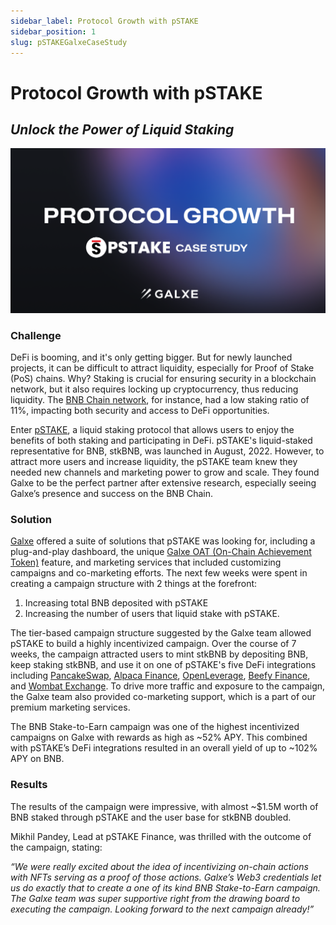```yaml
---
sidebar_label: Protocol Growth with pSTAKE
sidebar_position: 1
slug: pSTAKEGalxeCaseStudy
---
```

# Protocol Growth with pSTAKE

## *Unlock the Power of Liquid Staking*

![](assets/pstake-case-study-banner.png)

### Challenge

DeFi is booming, and it's only getting bigger. But for newly launched projects, it can be difficult to attract liquidity, especially for Proof of Stake (PoS) chains. Why? Staking is crucial for ensuring security in a blockchain network, but it also requires locking up cryptocurrency, thus reducing liquidity. The [BNB Chain network](https://www.bnbchain.org/en), for instance, had a low staking ratio of 11%, impacting both security and access to DeFi opportunities.

Enter [pSTAKE](https://pstake.finance/), a liquid staking protocol that allows users to enjoy the benefits of both staking and participating in DeFi. pSTAKE's liquid-staked representative for BNB, stkBNB, was launched in August, 2022. However, to attract more users and increase liquidity, the pSTAKE team knew they needed new channels and marketing power to grow and scale. They found Galxe to be the perfect partner after extensive research, especially seeing Galxe’s presence and success on the BNB Chain.

### **Solution**

[Galxe](https://galxe.com?utm_source=CaseStudy&utm_medium=Docs&utm_campaign=pSTAKE) offered a suite of solutions that pSTAKE was looking for, including a plug-and-play dashboard, the unique [Galxe OAT (On-Chain Achievement Token)](https://gal.xyz/GalxeOAT) feature, and marketing services that included customizing campaigns and co-marketing efforts. The next few weeks were spent in creating a campaign structure with 2 things at the forefront:

1. Increasing total BNB deposited with pSTAKE
2. Increasing the number of users that liquid stake with pSTAKE.

The tier-based campaign structure suggested by the Galxe team allowed pSTAKE to build a highly incentivized campaign. Over the course of 7 weeks, the campaign attracted users to mint stkBNB by depositing BNB, keep staking stkBNB, and use it on one of pSTAKE's five DeFi integrations including [PancakeSwap](https://pancakeswap.finance/), [Alpaca Finance](https://www.alpacafinance.org/), [OpenLeverage](https://openleverage.finance/), [Beefy Finance](https://beefy.finance/), and [Wombat Exchange](https://www.wombat.exchange/). To drive more traffic and exposure to the campaign, the Galxe team also provided co-marketing support, which is a part of our premium marketing services.

The BNB Stake-to-Earn campaign was one of the highest incentivized campaigns on Galxe with rewards as high as \~52% APY. This combined with pSTAKE’s DeFi integrations resulted in an overall yield of up to \~102% APY on BNB.

### Results

The results of the campaign were impressive, with almost ~$1.5M worth of BNB staked through pSTAKE and the user base for stkBNB doubled.

Mikhil Pandey, Lead at pSTAKE Finance, was thrilled with the outcome of the campaign, stating:

*“We were really excited about the idea of incentivizing on-chain actions with NFTs serving as a proof of those actions. Galxe’s Web3 credentials let us do exactly that to create a one of its kind BNB Stake-to-Earn campaign. The Galxe team was super supportive right from the drawing board to executing the campaign. Looking forward to the next campaign already!”*